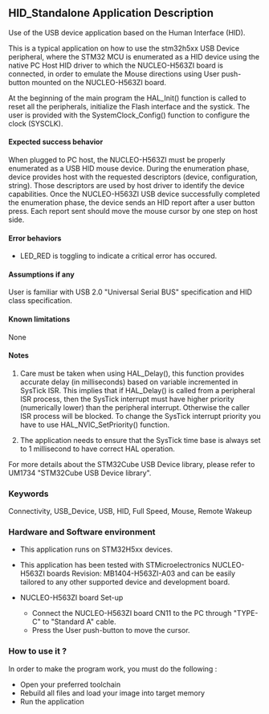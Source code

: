 ## HID_Standalone Application Description

Use of the USB device application based on the Human Interface (HID).

This is a typical application on how to use the stm32h5xx USB Device peripheral, where the STM32 MCU is
enumerated as a HID device using the native PC Host HID driver to which the NUCLEO-H563ZI
board is connected, in order to emulate the Mouse directions using User push-button mounted on the
NUCLEO-H563ZI board.

At the beginning of the main program the HAL_Init() function is called to reset all the peripherals,
initialize the Flash interface and the systick. The user is provided with the SystemClock_Config() function
to configure the clock (SYSCLK).

#### <b>Expected success behavior</b>

When plugged to PC host, the NUCLEO-H563ZI must be properly enumerated as a USB HID mouse device.
During the enumeration phase, device provides host with the requested descriptors (device, configuration, string).
Those descriptors are used by host driver to identify the device capabilities.
Once the NUCLEO-H563ZI USB device successfully completed the enumeration phase, the device sends an HID report after a user button press.
Each report sent should move the mouse cursor by one step on host side.

#### <b>Error behaviors</b>

  - LED_RED is toggling to indicate a critical error has occured.

#### <b>Assumptions if any</b>

User is familiar with USB 2.0 "Universal Serial BUS" specification and HID class specification.

#### <b>Known limitations</b>

None

#### Notes
 1. Care must be taken when using HAL_Delay(), this function provides accurate delay (in milliseconds)
      based on variable incremented in SysTick ISR. This implies that if HAL_Delay() is called from
      a peripheral ISR process, then the SysTick interrupt must have higher priority (numerically lower)
      than the peripheral interrupt. Otherwise the caller ISR process will be blocked.
      To change the SysTick interrupt priority you have to use HAL_NVIC_SetPriority() function.

 2. The application needs to ensure that the SysTick time base is always set to 1 millisecond
      to have correct HAL operation.

For more details about the STM32Cube USB Device library, please refer to UM1734
"STM32Cube USB Device library".

### Keywords

Connectivity, USB_Device, USB, HID, Full Speed, Mouse, Remote Wakeup


### Hardware and Software environment

  - This application runs on STM32H5xx devices.

  - This application has been tested with STMicroelectronics NUCLEO-H563ZI boards Revision: MB1404-H563ZI-A03
    and can be easily tailored to any other supported device and development board.

  - NUCLEO-H563ZI board Set-up
    - Connect the NUCLEO-H563ZI board CN11 to the PC through "TYPE-C" to "Standard A" cable.
    - Press the User push-button  to move the cursor.



### How to use it ?

In order to make the program work, you must do the following :

 - Open your preferred toolchain
 - Rebuild all files and load your image into target memory
 - Run the application


